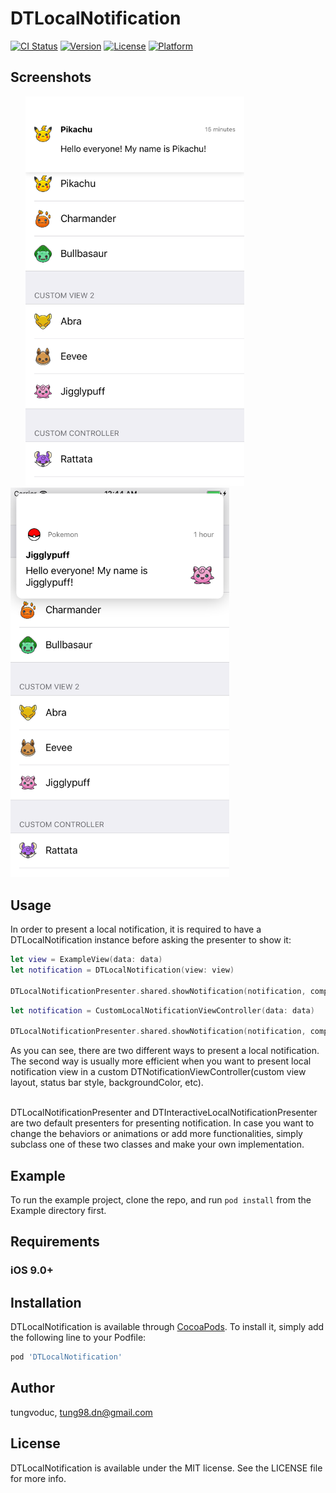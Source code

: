# DTLocalNotification

[![CI Status](http://img.shields.io/travis/tungvoduc/DTLocalNotification.svg?style=flat)](https://travis-ci.org/tungvoduc/DTLocalNotification)
[![Version](https://img.shields.io/cocoapods/v/DTLocalNotification.svg?style=flat)](http://cocoapods.org/pods/DTLocalNotification)
[![License](https://img.shields.io/cocoapods/l/DTLocalNotification.svg?style=flat)](http://cocoapods.org/pods/DTLocalNotification)
[![Platform](https://img.shields.io/cocoapods/p/DTLocalNotification.svg?style=flat)](http://cocoapods.org/pods/DTLocalNotification)

## Screenshots
<p align="left" >
  <img src="Screenshots/screenshot1.png" width=350 hspace=20>
  <img src="Screenshots/screenshot2.png" width=350>
<p/>

## Usage
In order to present a local notification, it is required to have a DTLocalNotification instance before asking the presenter to show it:

```swift
let view = ExampleView(data: data)
let notification = DTLocalNotification(view: view)

DTLocalNotificationPresenter.shared.showNotification(notification, completion: nil)
```

```swift
let notification = CustomLocalNotificationViewController(data: data)

DTLocalNotificationPresenter.shared.showNotification(notification, completion: nil)
```
As you can see, there are two different ways to present a local notification. The second way is usually more efficient when you want to present local notification view in a custom DTNotificationViewController(custom view layout, status bar style, backgroundColor, etc).

<br/>
DTLocalNotificationPresenter and DTInteractiveLocalNotificationPresenter are two default presenters for presenting notification. In case you want to change the behaviors or animations or add more functionalities, simply subclass one of these two classes and make your own implementation.

## Example

To run the example project, clone the repo, and run `pod install` from the Example directory first.

## Requirements
### iOS 9.0+

## Installation

DTLocalNotification is available through [CocoaPods](http://cocoapods.org). To install
it, simply add the following line to your Podfile:

```ruby
pod 'DTLocalNotification'
```

## Author

tungvoduc, tung98.dn@gmail.com

## License

DTLocalNotification is available under the MIT license. See the LICENSE file for more info.
